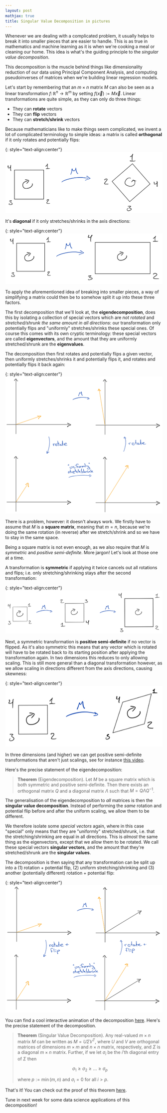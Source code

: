```yaml
---
layout: post
mathjax: true
title: Singular Value Decomposition in pictures
---
```


Whenever we are dealing with a complicated problem, it usually helps to break it into smaller pieces that are easier to handle. This is as true in mathematics and machine learning as it is when we're cooking a meal or cleaning our home. This idea is what's the guiding principle to the _singular value decomposition_.

This decomposition is the muscle behind things like dimensionality reduction of our data using Principal Component Analysis, and computing pseudoinverses of matrices when we're building linear regression models.

Let's start by remembering that an $m\times n$ matrix $M$ can also be seen as a linear transformation $f\colon\mathbb R^n\to\mathbb R^m$ by setting $f(\vec x):=M\vec x$. Linear transformations are quite simple, as they can only do three things:
  * They can **rotate** vectors
  * They can **flip** vectors
  * They can **stretch/shrink** vectors

Because mathematicians like to make things seem complicated, we invent a lot of complicated terminology to simple ideas: a matrix is called **orthogonal** if it only rotates and potentially flips:

{: style="text-align:center"}
![orthogonal transformation](../img/orthogonal.jpg)

It's **diagonal** if it only stretches/shrinks in the axis directions:

{: style="text-align:center"}
![diagonal transformation](../img/diagonal.jpg)

To apply the aforementioned idea of breaking into smaller pieces, a way of simplifying a matrix could then be to somehow split it up into these three factors.

The first decomposition that we'll look at, the **eigendecomposition**, does this by isolating a collection of special vectors which are *not rotated* and *stretched/shrunk the same amount in all directions*: our transformation only potentially flips and "uniformly" stretches/shrinks these special ones. Of course this comes with its own cryptic terminology: these special vectors are called **eigenvectors**, and the amount that they are uniformly stretched/shrunk are the **eigenvalues**.

The decomposition then first rotates and potentially flips a given vector, then uniformly stretches/shrinks it and potentially flips it, and rotates and potentially flips it back again:

{: style="text-align:center"}
![eigendecomposition](../img/eigendecomposition.jpg)

There is a problem, however: it doesn't always work. We firstly have to assume that $M$ is a **square matrix**, meaning that $m=n$, because we're doing the same rotation (in reverse) after we stretch/shrink and so we have to stay in the same space.

Being a square matrix is not even enough, as we also require that $M$ is *symmetric* and *positive semi-definite*. More jargon! Let's look at those one at a time.

A transformation is **symmetric** if applying it twice cancels out all rotations and flips; i.e. only stretching/shrinking stays after the second transformation:

{: style="text-align:center"}
![symmetric transformation](../img/symmetric.jpg)

Next, a symmetric transformation is **positive semi-definite** if no vector is flipped. As it's also symmetric this means that any vector which is rotated will have to be rotated back to its starting position after applying the transformation again. In two dimensions this reduces to only allowing scaling. This is still more general than a diagonal transformation however, as we allow scaling in directions different from the axis directions, causing skewness:

{: style="text-align:center"}
![symmetric positive semi-definite transformation](../img/positivesemidefinite.jpg)

In three dimensions (and higher) we can get positive semi-definite transformations that aren't just scalings, see for instance [this video](https://www.youtube.com/watch?v=-PYDcHKPMKk).

Here's the precise statement of the eigendecomposition:

> **Theorem** (Eigendecomposition). Let $M$ be a square matrix which is both symmetric and positive semi-definite. Then there exists an orthogonal matrix $Q$ and a diagonal matrix $\Lambda$ such that $M=Q\Lambda Q^{-1}$.

The generalisation of the eigendecomposition to *all* matrices is then the **singular value decomposition**. Instead of performing the *same* rotation and potential flip before and after the uniform scaling, we allow them to be different.

We therefore isolate some *special vectors* again, where in this case "special" only means that they are "uniformly" stretched/shrunk, i.e. that the stretching/shrinking are equal in all directions. This is *almost* the same thing as the eigenvectors, except that we allow them to be rotated. We call these special vectors **singular vectors**, and the amount that they're stretched/shrunk are the **singular values**.

The decomposition is then saying that any transformation can be split up into a (1) rotation + potential flip, (2) uniform stretching/shrinking and (3) another (potentially different) rotation + potential flip:

{: style="text-align:center"}
![singular value decomposition](../img/svd.jpg)

You can find a cool interactive animation of the decomposition [here](https://www.geogebra.org/m/mrey8VJX). Here's the precise statement of the decomposition.

> **Theorem** (Singular Value Decomposition). Any real-valued $m\times n$ matrix $M$ can be written as $M=U\Sigma V^T$, where $U$ and $V$ are orthogonal matrices of dimensions $m\times m$ and $n\times n$ matrix, respectively, and $\Sigma$ is a diagonal $m\times n$ matrix. Further, if we let $\sigma_i$ be the $i$'th diagonal entry of $\Sigma$ then
> 
> $$ \sigma_1 \geq \sigma_2 \geq \dots \geq \sigma_p $$
> 
> where $p:=\min(m,n)$ and $\sigma_i=0$ for all $i>p$.

That's it! You can check out the proof of this theorem [here](http://www.ee.cuhk.edu.hk/~wkma/engg5781/new_notes/lecture%205-%20SVD-%20note.pdf).

Tune in next week for some data science applications of this decomposition!
